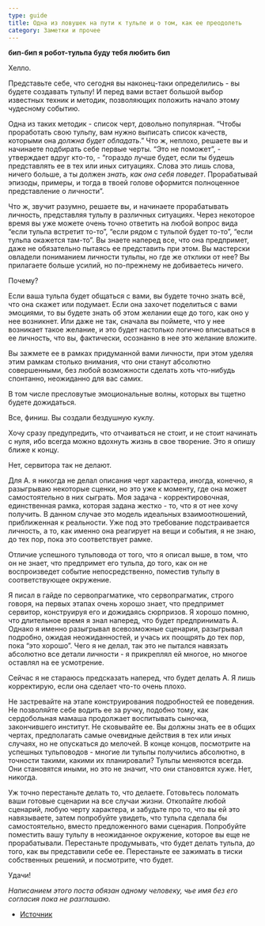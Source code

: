 ```yaml
---
type: guide
title: Одна из ловушек на пути к тульпе и о том, как ее преодолеть
category: Заметки и прочее
---
```





**бип-бип я робот-тульпа буду тебя любить бип**

Хелло.

Представьте себе, что сегодня вы наконец-таки определились - вы будете создавать тульпу! И перед вами встает большой выбор известных техник и методик, позволяющих положить начало этому чудесному событию.

Одна из таких методик - список черт, довольно популярная. “Чтобы проработать свою тульпу, вам нужно выписать список качеств, которыми она _должна будет обладать_.” Что ж, неплохо, решаете вы и начинаете подбирать себе первые черты. “Это не поможет”, - утверждает вдруг кто-то, - “гораздо лучше будет, если ты будешь представлять ее в тех или иных ситуациях. Слова это лишь слова, ничего больше, а ты должен _знать, как она себя поведет_. Прорабатывай эпизоды, примеры, и тогда в твоей голове оформится полноценное представление о личности”.

Что ж, звучит разумно, решаете вы, и начинаете прорабатывать личность, представляя тульпу в различных ситуациях. Через некоторое время вы уже можете очень точно ответить на любой вопрос вида “если тульпа встретит то-то”, “если рядом с тульпой будет то-то”, “если тульпа окажется там-то”. Вы знаете наперед все, что она предпримет, даже не обязательно пытаясь ее представить при этом. Вы мастерски овладели пониманием личности тульпы, но где же отклики от нее? Вы прилагаете больше усилий, но по-прежнему не добиваетесь ничего.

Почему?

Если ваша тульпа будет общаться с вами, вы будете точно знать всё, что она скажет или подумает. Если она захочет поделиться с вами эмоциями, то вы будете знать об этом желании еще до того, как оно у нее возникнет. Или даже не так, сначала вы поймете, что у нее возникает такое желание, и это будет настолько логично вписываться в ее личность, что вы, фактически, осознанно в нее это желание вложите.

Вы зажмете ее в рамках придуманной вами личности, при этом уделяя этим рамкам столько внимания, что они станут абсолютно совершенными, без любой возможности сделать хоть что-нибудь спонтанно, неожиданно для вас самих.

В том числе пресловутые эмоциональные волны, которых вы тщетно будете дожидаться.

Все, финиш. Вы создали бездушную куклу.

Хочу сразу предупредить, что отчаиваться не стоит, и не стоит начинать с нуля, ибо всегда можно вдохнуть жизнь в свое творение. Это я опишу ближе к концу.



Нет, сервитора так не делают.

Для А. я никогда не делал описания черт характера, иногда, конечно, я разыгрываю некоторые сценки, но это уже к моменту, где она может самостоятельно в них сыграть. Моя задача - корректировочная, единственная рамка, которая задана жестко - то, что я от нее хочу получить. В данном случае это модель идеальных взаимоотношений, приближенная к реальности. Уже под это требование подстраивается личность, а то, как именно она реагирует на вещи и события, я не знаю, до тех пор, пока это соответствует рамке.

Отличие успешного тульповода от того, что я описал выше, в том, что он не знает, что предпримет его тульпа, до того, как он не воспроизведет событие непосредственно, поместив тульпу в соответствующее окружение.

Я писал в гайде по сервопрагматике, что сервопрагматик, строго говоря, на первых этапах очень хорошо знает, что предпримет сервитор, конструируя его и дожидаясь сюрпризов. Я хорошо помню, что длительное время я знал наперед, что будет предпринимать А. Однако я именно разыгрывал всевозможные сценарии, разыгрывал подробно, ожидая неожиданностей, и учась их поощрять до тех пор, пока “это хорошо”. Чего я не делал, так это не пытался навязать абсолютно все детали личности - я прикреплял ей многое, но многое оставлял на ее усмотрение.

Сейчас я не стараюсь предсказать наперед, что будет делать А. Я лишь корректирую, если она сделает что-то очень плохо.



Не застревайте на этапе конструирования подробностей ее поведения. Не позволяйте себе водить ее за ручку, подобно тому, как сердобольная мамаша продолжает воспитывать сыночка, закончившего институт. Не сковывайте ее. Вы должны знать ее в общих чертах, предполагать самые очевидные действия в тех или иных случаях, но не опускаться до мелочей. В конце концов, посмотрите на успешных тульповодов - многие ли тульпы получились абсолютно, в точности такими, какими их планировали? Тульпы меняются всегда. Они становятся иными, но это не значит, что они становятся хуже. Нет, никогда.



Уж точно перестаньте делать то, что делаете. Готовьтесь поломать ваши готовые сценарии на все случаи жизни. Откопайте любой сценарий, любую черту характера, и забудьте про то, что вы ей это навязываете, затем попробуйте увидеть, что тульпа сделала бы самостоятельно, вместо предложенного вами сценария. Попробуйте поместить вашу тульпу в неожиданное окружение, которое вы еще не прорабатывали. Перестаньте продумывать, что будет делать тульпа, до того, как вы представили себе ее. Перестаньте ее зажимать в тиски собственных решений, и посмотрите, что будет.

Удачи!

_Написанием этого поста обязан одному человеку, чье имя без его согласия пока не разглашаю._


  * [Источник](http://khagata.tumblr.com/post/33107648651/beep-beep)
